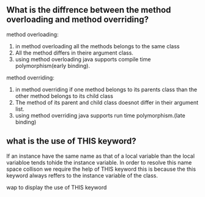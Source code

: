 ## What is the diffrence between the method overloading and method overriding?
method overloading:
1. in method overloading all the methods belongs to the same class
2. All the method differs in theire argument class.
3. using method overloading java supports compile time polymorphism(early binding).

method overriding:
1. in method overriding if one method belongs to its parents class than the other method belongs to its child class
2. The method of its parent and child class doesnot differ in their argument list.
3. using method overriding java supports run time polymorphism.(late binding)


## what is the use of THIS keyword?
If an instance have the same name as that of a local variable than the local variabloe tends tohide the instance variable.
In order to resolve this name space collison we require the help of THIS keyword this is because the this keyword always reffers to the instance variable of the class.


wap to display the use of THIS keyword